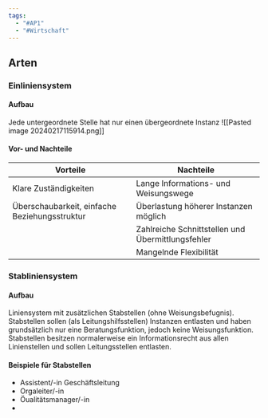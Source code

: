 ```yaml
---
tags:
  - "#AP1"
  - "#Wirtschaft"
---
```

## Arten
### Einliniensystem
#### Aufbau
Jede untergeordnete Stelle hat nur einen übergeordnete Instanz
![[Pasted image 20240217115914.png]]

#### Vor- und Nachteile
| **Vorteile**                                  | **Nachteile**                                     |
| --------------------------------------------- | ------------------------------------------------- |
| Klare Zuständigkeiten                         | Lange Informations- und Weisungswege              |
| Überschaubarkeit, einfache Beziehungsstruktur | Überlastung höherer Instanzen möglich             |
|                                               | Zahlreiche Schnittstellen und Übermittlungsfehler |
|                                               | Mangelnde Flexibilität                                                  |

### Stabliniensystem
#### Aufbau
Liniensystem mit zusätzlichen Stabstellen (ohne Weisungsbefugnis). Stabstellen sollen (als Leitungshilfsstellen) Instanzen entlasten und haben grundsätzlich nur eine Beratungsfunktion, jedoch keine Weisungsfunktion. Stabstellen besitzen normalerweise ein Informationsrecht aus allen Linienstellen und sollen Leitungsstellen entlasten.

#### Beispiele für Stabstellen
+ Assistent/-in Geschäftsleitung 
+ Orgaleiter/-in 
+ Öualitätsmanager/-in
+ 